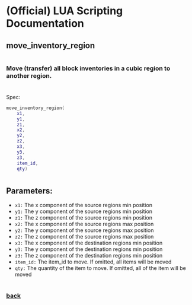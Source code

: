 
# (Official) LUA Scripting Documentation

## move_inventory_region
#
### Move (transfer) all block inventories in a cubic region to another region.
#
Spec:
```lua
move_inventory_region(
	x1,
	y1,
	z1,
	x2,
	y2,
	z2,
	x3,
	y3,
	z3,
	item_id,
	qty)
```
#
## Parameters:
- `x1:` The x component of the source regions min position
- `y1:` The y component of the source regions min position
- `z1:` The z component of the source regions min position
- `x2:` The x component of the source regions max position
- `y2:` The y component of the source regions max position
- `z2:` The z component of the source regions max position
- `x3:` The x component of the destination regions min position
- `y3:` The y component of the destination regions min position
- `z3:` The z component of the destination regions min position
- `item_id:` The item_id to move. If omitted, all items will be moved
- `qty:` The quantity of the item to move. If omitted, all of the item will be moved
#  

### [back](../inventory)
